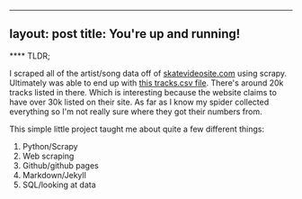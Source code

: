 
---
layout: post
title: You're up and running!
---

**** TLDR;

I scraped all of the artist/song data off of [skatevideosite.com](http://www.skatevideosite.com) using scrapy. Ultimately was able to end up with [this tracks.csv file](https://github.com/grassclone/grassclone.github.io/blob/master/tracks.csv). There's around 20k tracks listed in there. Which is interesting because the website claims to have over 30k listed on their site. As far as I know my spider collected everything so I'm not really sure where they got their numbers from.


This simple little project taught me about quite a few different things:

1. Python/Scrapy
2. Web scraping
3. Github/github pages
5. Markdown/Jekyll
6. SQL/looking at data



